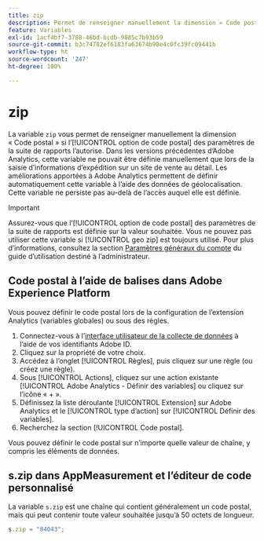 ```yaml
---
title: zip
description: Permet de renseigner manuellement la dimension « Code postal » si les paramètres de la suite de rapports le permettent.
feature: Variables
exl-id: 1acf4bf7-3788-46bd-bcdb-9885c7b93b59
source-git-commit: b3c74782ef6183fa63674b98e4c0fc39fc09441b
workflow-type: ht
source-wordcount: '247'
ht-degree: 100%

---
```


# zip

La variable `zip` vous permet de renseigner manuellement la dimension « Code postal » si l’[!UICONTROL option de code postal] des paramètres de la suite de rapports l’autorise. Dans les versions précédentes d’Adobe Analytics, cette variable ne pouvait être définie manuellement que lors de la saisie d’informations d’expédition sur un site de vente au détail. Les améliorations apportées à Adobe Analytics permettent de définir automatiquement cette variable à l’aide des données de géolocalisation. Cette variable ne persiste pas au-delà de l’accès auquel elle est définie.

>[!IMPORTANT]
>
>Assurez-vous que l’[!UICONTROL option de code postal] des paramètres de la suite de rapports est définie sur la valeur souhaitée. Vous ne pouvez pas utiliser cette variable si [!UICONTROL geo zip] est toujours utilisé. Pour plus d’informations, consultez la section [Paramètres généraux du compte](/help/admin/admin/general-acct-settings-admin.md) du guide d’utilisation destiné à l’administrateur.

## Code postal à l’aide de balises dans Adobe Experience Platform

Vous pouvez définir le code postal lors de la configuration de l’extension Analytics (variables globales) ou sous des règles.

1. Connectez-vous à l’[interface utilisateur de la collecte de données](https://experience.adobe.com/data-collection) à l’aide de vos identifiants Adobe ID.
2. Cliquez sur la propriété de votre choix.
3. Accédez à l’onglet [!UICONTROL Règles], puis cliquez sur une règle (ou créez une règle).
4. Sous [!UICONTROL Actions], cliquez sur une action existante [!UICONTROL Adobe Analytics - Définir des variables] ou cliquez sur l’icône « + ».
5. Définissez la liste déroulante [!UICONTROL Extension] sur Adobe Analytics et le [!UICONTROL type d’action] sur [!UICONTROL Définir des variables].
6. Recherchez la section [!UICONTROL Code postal].

Vous pouvez définir le code postal sur n’importe quelle valeur de chaîne, y compris les éléments de données.

## s.zip dans AppMeasurement et l’éditeur de code personnalisé

La variable `s.zip` est une chaîne qui contient généralement un code postal, mais qui peut contenir toute valeur souhaitée jusqu’à 50 octets de longueur.

```js
s.zip = "84043";
```
